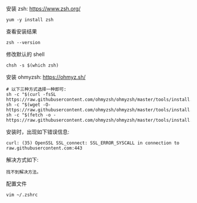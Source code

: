 安装 zsh: https://www.zsh.org/

```shell
yum -y install zsh
```

查看安装结果

```shell
zsh --version
```

修改默认的 shell

```shell
chsh -s $(which zsh)
```

安装 ohmyzsh: https://ohmyz.sh/

```shell
# 以下三种方式选择一种即可:
sh -c "$(curl -fsSL https://raw.githubusercontent.com/ohmyzsh/ohmyzsh/master/tools/install.sh)"
sh -c "$(wget -O- https://raw.githubusercontent.com/ohmyzsh/ohmyzsh/master/tools/install.sh)"
sh -c "$(fetch -o - https://raw.githubusercontent.com/ohmyzsh/ohmyzsh/master/tools/install.sh)"
```

安装时，出现如下错误信息:

```shell
curl: (35) OpenSSL SSL_connect: SSL_ERROR_SYSCALL in connection to raw.githubusercontent.com:443
```

解决方式如下:

```shell
找不到解决方法。
```



配置文件

```shell
vim ~/.zshrc
```

